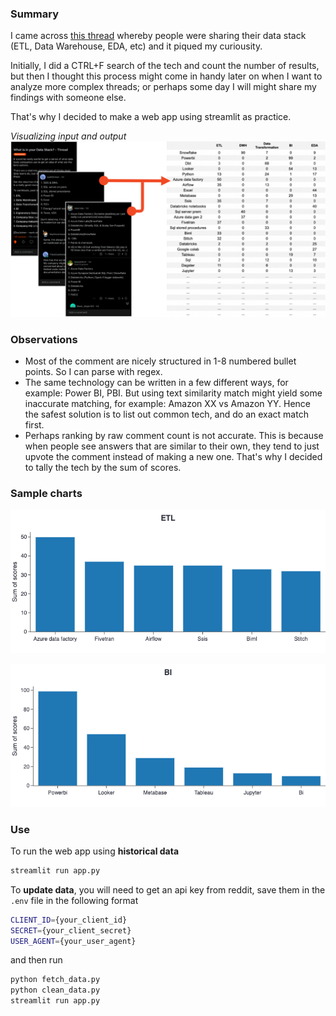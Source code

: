 ###  Summary
I came across [this thread](https://www.reddit.com/r/dataengineering/comments/wcw0nt/what_is_in_your_data_stack_thread/) whereby people were sharing their data stack (ETL, Data Warehouse, EDA, etc) and it piqued my curiousity.

Initially, I did  a CTRL+F search of the tech and count the number of results, but then I thought this process might come in handy later on when I want to analyze more complex threads; or perhaps some day I will might share my findings with someone else.

That's why I decided to make a web app using streamlit as practice.

_Visualizing input and output_
![from comments to table](/resources/drawio.png)


### Observations
- Most of the comment are nicely structured in 1-8 numbered bullet points. So I can parse with regex.
- The same technology can be written in a few different ways, for example: Power BI, PBI. But using text similarity match might yield some inaccurate matching, for example: Amazon XX vs Amazon YY. Hence the safest solution is to list out common tech, and do an exact match first.
- Perhaps ranking by raw comment count is not accurate. This is because when people see answers that are similar to their own, they tend to just upvote the comment instead of making a new one. That's why I decided to tally the tech by the sum of scores.

### Sample charts
![ETL](/resources/plot-etl.png)

![ETL](/resources/plot-bi.png)



### Use
To run the web app using **historical data**

```bash
streamlit run app.py
```

To **update data**, you will need to get an api key from reddit, save them in the `.env` file in the following format
```bash
CLIENT_ID={your_client_id}
SECRET={your_client_secret}
USER_AGENT={your_user_agent}
```

and then run
```bash
python fetch_data.py
python clean_data.py
streamlit run app.py
```

